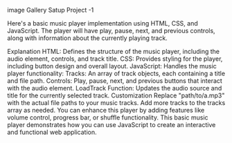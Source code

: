 image Gallery Satup Project -1

Here's a basic music player implementation using HTML, CSS, and JavaScript. The player will have play, pause, next, and previous controls, along with information about the currently playing track.

Explanation
HTML: Defines the structure of the music player, including the audio element, controls, and track title.
CSS: Provides styling for the player, including button design and overall layout.
JavaScript: Handles the music player functionality:
Tracks: An array of track objects, each containing a title and file path.
Controls: Play, pause, next, and previous buttons that interact with the audio element.
LoadTrack Function: Updates the audio source and title for the currently selected track.
Customization
Replace "path/to/a.mp3" with the actual file paths to your music tracks.
Add more tracks to the tracks array as needed.
You can enhance this player by adding features like volume control, progress bar, or shuffle functionality.
This basic music player demonstrates how you can use JavaScript to create an interactive and functional web application.






